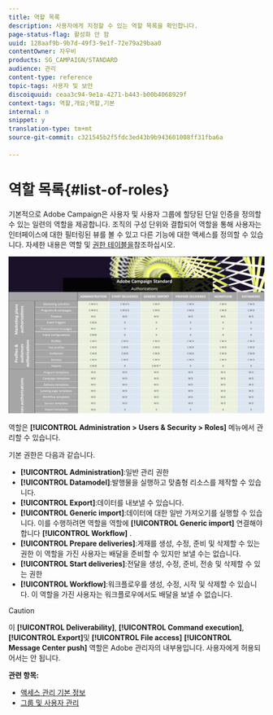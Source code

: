 ```yaml
---
title: 역할 목록
description: 사용자에게 지정할 수 있는 역할 목록을 확인합니다.
page-status-flag: 활성화 안 함
uuid: 128aaf9b-9b7d-49f3-9e1f-72e79a29baa0
contentOwner: 자우비
products: SG_CAMPAIGN/STANDARD
audience: 관리
content-type: reference
topic-tags: 사용자 및 보안
discoiquuid: ceaa3c94-9e1a-4271-b443-b00b4068929f
context-tags: 역할,개요;역할,기본
internal: n
snippet: y
translation-type: tm+mt
source-git-commit: c321545b2f5fdc3ed43b9b943601008ff31fba6a

---
```



# 역할 목록{#list-of-roles}

기본적으로 Adobe Campaign은 사용자 및 사용자 그룹에 할당된 단일 인증을 정의할 수 있는 일련의 역할을 제공합니다. 조직의 구성 단위와 결합되어 역할을 통해 사용자는 인터페이스에 대한 필터링된 뷰를 볼 수 있고 다른 기능에 대한 액세스를 정의할 수 있습니다. 자세한 내용은 역할 및 [권한 테이블을](/help/administration/using/assets/acs_rights.pdf)참조하십시오.

![](assets/user_management_3.png)

역할은 **[!UICONTROL Administration > Users & Security > Roles]** 메뉴에서 관리할 수 있습니다.

기본 권한은 다음과 같습니다.

* **[!UICONTROL Administration]**:일반 관리 권한
* **[!UICONTROL Datamodel]**:발행물을 실행하고 맞춤형 리소스를 제작할 수 있습니다.
* **[!UICONTROL Export]**:데이터를 내보낼 수 있습니다.
* **[!UICONTROL Generic import]**:데이터에 대한 일반 가져오기를 실행할 수 있습니다. 이를 수행하려면 역할을 역할에 **[!UICONTROL Generic import]** 연결해야 합니다 **[!UICONTROL Workflow]** .
* **[!UICONTROL Prepare deliveries]**:게재를 생성, 수정, 준비 및 삭제할 수 있는 권한 이 역할을 가진 사용자는 배달을 준비할 수 있지만 보낼 수는 없습니다.
* **[!UICONTROL Start deliveries]**:전달을 생성, 수정, 준비, 전송 및 삭제할 수 있는 권한
* **[!UICONTROL Workflow]**:워크플로우를 생성, 수정, 시작 및 삭제할 수 있습니다. 이 역할을 가진 사용자는 워크플로우에서도 배달을 보낼 수 없습니다.

>[!CAUTION]
>
>이 **[!UICONTROL Deliverability]**, **[!UICONTROL Command execution]**, **[!UICONTROL Export]**&#x200B;및 **[!UICONTROL File access]** **[!UICONTROL Message Center push]** 역할은 Adobe 관리자의 내부용입니다. 사용자에게 허용되어서는 안 됩니다.

**관련 항목:**

* [액세스 관리 기본 정보](../../administration/using/about-access-management.md)
* [그룹 및 사용자 관리](../../administration/using/managing-groups-and-users.md)

